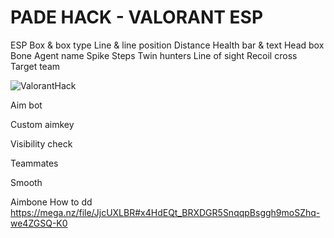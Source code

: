 # PADE HACK - VALORANT ESP

ESP   Box &amp; box type  Line &amp; line position  Distance  Health bar &amp; text  Head box  Bone  Agent name  Spike  Steps  Twin hunters  Line of sight  Recoil cross  Target team

![ValorantHack](https://github.com/SHAKEDOX/VALORANT-ESP/assets/166232277/2aed3b47-cc0d-4e97-aeb7-bca702b06b2a)

Aim bot

Custom aimkey

Visibility check

Teammates

Smooth

Aimbone
 How to dd
https://mega.nz/file/JjcUXLBR#x4HdEQt_BRXDGR5SnqqpBsggh9moSZhq-we4ZGSQ-K0
